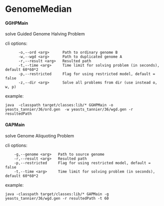 # GenomeMedian

#### GGHPMain 
solve Guided Genome Halving Problem

cli options: 

          -o,--ord <arg>      Path to ordinary genome B
          -w,--wgd <arg>      Path to duplicated genome A
          -r,--result <arg>   Resulted path
          -t,--time <arg>     Time limit for solving problem (in seconds), default 60*60*2
          -p,--restricted     Flag for using restricted model, default = false
          -z,--dir <arg>      Solve all problems from dir (use instead o, w, p)

          
 example:
 
`java  -classpath target/classes:lib/* GGHPMain -o yeasts_tannier/36/ord.gen  -w yeasts_tannier/36/wgd.gen -r resultedPath` 


#### GAPMain 
solve Genome Aliquoting Problem

cli options:
 
        -g,--genome <arg>   Path to source genome
        -r,--result <arg>   Resulted path
        -p,--restricted     Flag for using restricted model, default = false
        -t,--time <arg>     Time limit for solving problem (in seconds), default 60*60*2
        
 example:
 
`java -classpath target/classes:lib/* GAPMain -g yeasts_tannier/36/wgd.gen -r resultedPath -t 60 ` 
